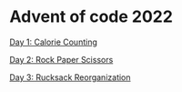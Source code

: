 # Advent of code 2022

[Day 1: Calorie Counting](https://github.com/f-nyx/advent2022/blob/main/src/main/kotlin/be/rlab/aoc2022/challenge/CalorieCounter.kt)

[Day 2: Rock Paper Scissors](https://github.com/f-nyx/advent2022/blob/main/src/main/kotlin/be/rlab/aoc2022/challenge/RockPaperScissors.kt)

[Day 3: Rucksack Reorganization](https://github.com/f-nyx/advent2022/blob/main/src/main/kotlin/be/rlab/aoc2022/challenge/RucksackReorganization.kt)
